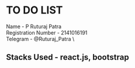 # TO DO LIST 

Name - P Ruturaj Patra \
Registration Number - 2141016191 \
Telegram - @Ruturaj_Patra \

## Stacks Used - react.js, bootstrap
